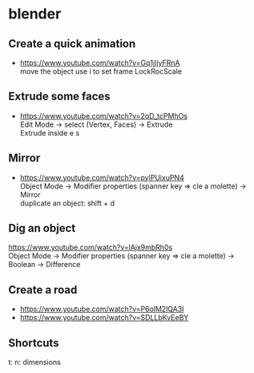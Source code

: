 # blender

## Create a quick animation

* https://www.youtube.com/watch?v=Gq1jIiyFRnA<br>
move the object use i to set frame LockRocScale

## Extrude some faces

* https://www.youtube.com/watch?v=2qD_tcPMhOs<br>
Edit Mode -> select (Vertex, Faces) ->  Extrude<br>
Extrude inside e s

## Mirror 
* https://www.youtube.com/watch?v=pylPUixuPN4<br>
Object Mode -> Modifier properties (spanner key => cle a molette) -> Mirror<br>
duplicate an object: shift + d

## Dig an object
https://www.youtube.com/watch?v=lAjx9mbRh0s<br>
Object Mode -> Modifier properties (spanner key => cle a molette) -> Boolean -> Difference


## Create a road

* https://www.youtube.com/watch?v=P6olM2lQA3I
* https://www.youtube.com/watch?v=SDLLbKvEeBY


## Shortcuts
t: 
n: dimensions
